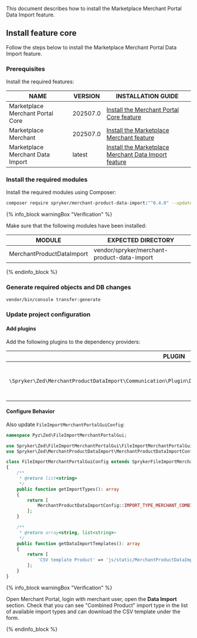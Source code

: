 This document describes how to install the Marketplace Merchant Portal Data Import feature.

## Install feature core

Follow the steps below to install the Marketplace Merchant Portal Data Import feature.

### Prerequisites

Install the required features:

| NAME                              | VERSION  | INSTALLATION GUIDE                                                                                                                                                                                           |
|-----------------------------------|----------|--------------------------------------------------------------------------------------------------------------------------------------------------------------------------------------------------------------|
| Marketplace Merchant Portal Core  | 202507.0 | [Install the Merchant Portal Core feature](/docs/pbc/all/merchant-management/latest/marketplace/install-and-upgrade/install-features/install-the-marketplace-merchant-portal-core-feature.html)              |
| Marketplace Merchant              | 202507.0 | [Install the Marketplace Merchant feature](/docs/pbc/all/merchant-management/latest/marketplace/install-and-upgrade/install-features/install-the-marketplace-merchant-feature.html)                          |
| Marketplace Merchant Data Import  | latest   | [Install the Marketplace Merchant Data Import feature](/docs/pbc/all/product-information-management/latest/marketplace/install-and-upgrade/install-features/install-the-merchant-portal-data-import-feature) |

### Install the required modules

Install the required modules using Composer:

```bash
composer require spryker/merchant-product-data-import:"^0.4.0" --update-with-dependencies
```

{% info_block warningBox "Verification" %}

Make sure that the following modules have been installed:

| MODULE                     | EXPECTED DIRECTORY                           |
|----------------------------|----------------------------------------------|
| MerchantProductDataImport  | vendor/spryker/merchant-product-data-import  |


{% endinfo_block %}

### Generate required objects and DB changes

```bash
vendor/bin/console transfer:generate
```

### Update project configuration

#### Add plugins

Add the following plugins to the dependency providers:

| PLUGIN                                                                                                            | PLACE                                                                        | DESCRIPTION                                    |
|-------------------------------------------------------------------------------------------------------------------|------------------------------------------------------------------------------|------------------------------------------------|
| `\Spryker\Zed\MerchantProductDataImport\Communication\Plugin\DataImport\MerchantCombinedProductDataImportPlugin`  | `\Pyz\Zed\DataImport\DataImportDependencyProvider::getDataImporterPlugins()` | Adds new type of merchant product data import. |

#### Configure Behavior

Also update `FileImportMerchantPortalGuiConfig`:

```php
namespace Pyz\Zed\FileImportMerchantPortalGui;

use Spryker\Zed\FileImportMerchantPortalGui\FileImportMerchantPortalGuiConfig as SprykerFileImportMerchantPortalGuiConfig;
use Spryker\Zed\MerchantProductDataImport\MerchantProductDataImportConfig;

class FileImportMerchantPortalGuiConfig extends SprykerFileImportMerchantPortalGuiConfig
{
    /**
     * @return list<string>
     */
    public function getImportTypes(): array
    {
        return [
            MerchantProductDataImportConfig::IMPORT_TYPE_MERCHANT_COMBINED_PRODUCT,
        ];
    }

    /**
     * @return array<string, list<string>>
     */
    public function getDataImportTemplates(): array
    {
        return [
            'CSV template Product' => 'js/static/MerchantProductDataImport/data/files/combined_product.csv',
        ];
    }
}
```

{% info_block warningBox "Verification" %}

Open Merchant Portal, login with merchant user, open the **Data Import** section.
Check that you can see "Combined Product" import type in the list of available import types and can download the CSV template under the form.

{% endinfo_block %}

